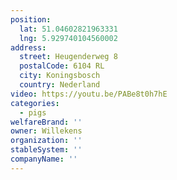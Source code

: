 ```yaml
---
position:
  lat: 51.04602821963331
  lng: 5.929740104560002
address:
  street: Heugenderweg 8
  postalCode: 6104 RL
  city: Koningsbosch
  country: Nederland
video: https://youtu.be/PABe8t0h7hE
categories:
  - pigs
welfareBrand: ''
owner: Willekens
organization: ''
stableSystem: ''
companyName: ''
---
```

